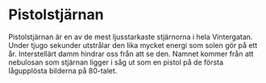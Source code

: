 # Pistolstjärnan

Pistolstjärnan är en av de mest ljusstarkaste stjärnorna i hela Vintergatan.
Under tjugo sekunder utstrålar den lika mycket energi som solen gör på ett år.
Interstellärt damm hindrar oss från att se den. Namnet kommer från att nebulosan
som stjärnan ligger i såg ut som en pistol på de första lågupplösta bilderna på
80-talet.
